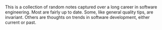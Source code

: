 This is a collection of random notes captured over a long career in software engineering.  Most are fairly up to date.  Some, like general quality tips, are invariant.  Others are thoughts on trends in software development, either current or past.

